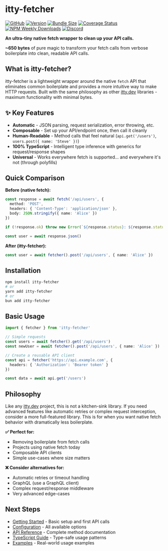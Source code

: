 # itty-fetcher

[![GitHub](https://img.shields.io/badge/GitHub-%23555.svg?style=flat-square&logo=github&logoColor=#fff)](https://github.com/kwhitley/itty-fetcher)
[![Version](https://img.shields.io/npm/v/itty-fetcher.svg?style=flat-square)](https://npmjs.com/package/itty-fetcher)
[![Bundle Size](https://deno.bundlejs.com/?q=itty-fetcher&badge&badge-style=flat-square)](https://deno.bundlejs.com/?q=itty-fetcher)
[![Coverage Status](https://img.shields.io/coveralls/github/kwhitley/itty-fetcher/v5.x?style=flat-square)](https://coveralls.io/github/kwhitley/itty-fetcher?branch=v1.x)
[![NPM Weekly Downloads](https://img.shields.io/npm/dw/itty-fetcher?style=flat-square)](https://npmjs.com/package/itty-fetcher)
[![Discord](https://img.shields.io/discord/832353585802903572?label=Discord&logo=Discord&style=flat-square&logoColor=fff)](https://discord.gg/53vyrZAu9u)

**An ultra-tiny native fetch wrapper to clean up your API calls.**

**~650 bytes** of pure magic to transform your fetch calls from verbose boilerplate into clean, readable API calls.

## What is itty-fetcher?

itty-fetcher is a lightweight wrapper around the native `fetch` API that eliminates common boilerplate and provides a more intuitive way to make HTTP requests. Built with the same philosophy as other [itty.dev](https://itty.dev) libraries - maximum functionality with minimal bytes.

## ✨ Key Features

- **Automatic** - JSON parsing, request serialization, error throwing, etc.
- **Composable** - Set up your API/endpoint once, then call it cleanly
- **Human-Readable** - Method calls that feel natural (`api.get('/users')`, `users.post({ name: 'Steve' })`)
- **100% TypeScript** - Intelligent type inference with generics for request/response shapes
- **Universal** - Works everywhere fetch is supported... and everywhere it's not (through polyfills)

## Quick Comparison

**Before (native fetch):**
```ts
const response = await fetch('/api/users', {
  method: 'POST',
  headers: { 'Content-Type': 'application/json' },
  body: JSON.stringify({ name: 'Alice' })
})

if (!response.ok) throw new Error(`${response.status}: ${response.statusText}`)

const user = await response.json()
```

**After (itty-fetcher):**
```ts
const user = await fetcher().post('/api/users', { name: 'Alice' })
```

## Installation

```bash
npm install itty-fetcher
# or
yarn add itty-fetcher
# or
bun add itty-fetcher
```

## Basic Usage

```ts
import { fetcher } from 'itty-fetcher'

// Simple requests
const users = await fetcher().get('/api/users')
const newUser = await fetcher().post('/api/users', { name: 'Alice' })

// Create a reusable API client
const api = fetcher('https://api.example.com', {
  headers: { 'Authorization': 'Bearer token' }
})

const data = await api.get('/users')
```

## Philosophy

Like any [itty.dev](https://itty.dev) project, this is not a kitchen-sink library. If you need advanced features like automatic retries or complex request interception, consider a more full-featured library. This is for when you want native fetch behavior with dramatically less boilerplate.

**✅ Perfect for:**
- Removing boilerplate from fetch calls
- Projects using native fetch today
- Composable API clients
- Simple use-cases where size matters

**❌ Consider alternatives for:**
- Automatic retries or timeout handling
- GraphQL (use a GraphQL client)
- Complex request/response middleware
- Very advanced edge-cases

## Next Steps

- [Getting Started](./getting-started) - Basic setup and first API calls
- [Configuration](./configuration) - All available options
- [API Reference](./api) - Complete method documentation
- [TypeScript Guide](./typescript/) - Type-safe usage patterns
- [Examples](./examples/) - Real-world usage examples